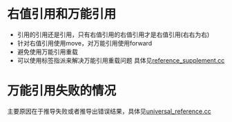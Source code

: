 # 右值引用和万能引用
- 引用的引用还是引用，只有右值引用的右值引用才是右值引用(右右为右)
- 针对右值引用使用move，对万能引用使用forward
- 避免使用万能引用重载
- 可以使用标签指派来解决万能引用重载问题
具体见[reference_supplement.cc](../base/reference_supplement.cc)

# 万能引用失败的情况
主要原因在于推导失败或者推导出错误结果，具体见[universal_reference.cc](../base/universal_reference.cc)